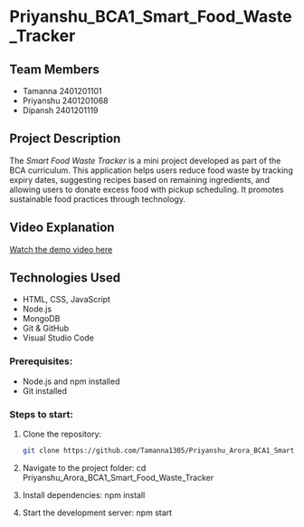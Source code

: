 # Priyanshu_BCA1_Smart_Food_Waste_Tracker

## Team Members
- Tamanna 2401201101
- Priyanshu 2401201068
- Dipansh 2401201119

## Project Description
The *Smart Food Waste Tracker* is a mini project developed as part of the BCA curriculum. This application helps users reduce food waste by tracking expiry dates, suggesting recipes based on remaining ingredients, and allowing users to donate excess food with pickup scheduling. It promotes sustainable food practices through technology.

## Video Explanation
[Watch the demo video here](https://drive.google.com/file/d/1h1k6vd32vln6-zmJdOLHKDgt6P3j5fIR/view?usp=drive_link)  


## Technologies Used
- HTML, CSS, JavaScript
- Node.js 
- MongoDB 
- Git & GitHub
- Visual Studio Code

### Prerequisites:
- Node.js and npm installed
- Git installed

### Steps to start:
1. Clone the repository:
   ```bash
   git clone https://github.com/Tamanna1305/Priyanshu_Arora_BCA1_Smart_Food_Waste_Tracker.git

2. Navigate to the project folder:
   cd Priyanshu_Arora_BCA1_Smart_Food_Waste_Tracker

3. Install dependencies:
   npm install

4. Start the development server:
   npm start